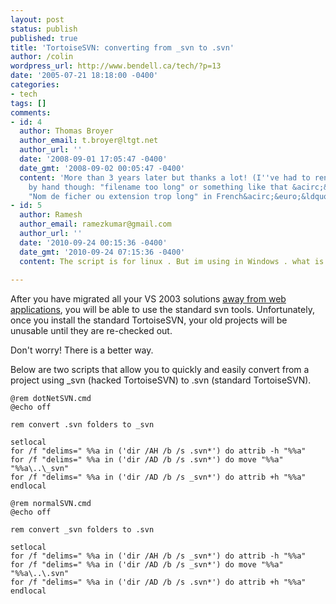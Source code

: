 ```yaml
---
layout: post
status: publish
published: true
title: 'TortoiseSVN: converting from _svn to .svn'
author: /colin
wordpress_url: http://www.bendell.ca/tech/?p=13
date: '2005-07-21 18:18:00 -0400'
categories:
- tech
tags: []
comments:
- id: 4
  author: Thomas Broyer
  author_email: t.broyer@ltgt.net
  author_url: ''
  date: '2008-09-01 17:05:47 -0400'
  date_gmt: '2008-09-02 00:05:47 -0400'
  content: 'More than 3 years later but thanks a lot! (I''ve had to rename a few ones
    by hand though: "filename too long" or something like that &acirc;&euro;&ldquo;was
    "Nom de ficher ou extension trop long" in French&acirc;&euro;&ldquo;)'
- id: 5
  author: Ramesh
  author_email: ramezkumar@gmail.com
  author_url: ''
  date: '2010-09-24 00:15:36 -0400'
  date_gmt: '2010-09-24 07:15:36 -0400'
  content: The script is for linux . But im using in Windows . what is the procedure to convert the "_svn" to ".svn"  ??  .
  
---
```


After you have migrated all your VS 2003 solutions [away from web applications](http://develpickle.blogspot.com/2005/07/aspnet-applications-without-web.html), you will be able to use the standard svn tools.  Unfortunately, once you install the standard TortoiseSVN, your old projects will be unusable until they are re-checked out.

Don't worry!  There is a better way.

Below are two scripts that allow you to quickly and easily convert from a project using _svn (hacked TortoiseSVN) to .svn (standard TortoiseSVN).

```
@rem dotNetSVN.cmd 
@echo off

rem convert .svn folders to _svn

setlocal
for /f "delims=" %%a in ('dir /AH /b /s .svn*') do attrib -h "%%a"
for /f "delims=" %%a in ('dir /AD /b /s .svn*') do move "%%a" "%%a\..\_svn"
for /f "delims=" %%a in ('dir /AD /b /s _svn*') do attrib +h "%%a"
endlocal
```

```
@rem normalSVN.cmd 
@echo off

rem convert _svn folders to .svn

setlocal
for /f "delims=" %%a in ('dir /AH /b /s _svn*') do attrib -h "%%a"
for /f "delims=" %%a in ('dir /AD /b /s _svn*') do move "%%a" "%%a\..\.svn"
for /f "delims=" %%a in ('dir /AD /b /s .svn*') do attrib +h "%%a"
endlocal
```
